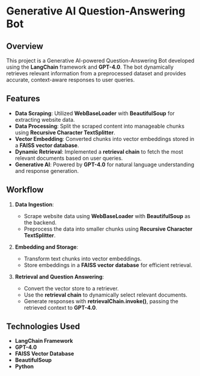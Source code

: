 # Generative AI Question-Answering Bot  

## Overview  
This project is a Generative AI-powered Question-Answering Bot developed using the **LangChain** framework and **GPT-4.0**. The bot dynamically retrieves relevant information from a preprocessed dataset and provides accurate, context-aware responses to user queries.  

## Features  
- **Data Scraping**: Utilized **WebBaseLoader** with **BeautifulSoup** for extracting website data.  
- **Data Processing**: Split the scraped content into manageable chunks using **Recursive Character TextSplitter**.  
- **Vector Embedding**: Converted chunks into vector embeddings stored in a **FAISS vector database**.  
- **Dynamic Retrieval**: Implemented a **retrieval chain** to fetch the most relevant documents based on user queries.  
- **Generative AI**: Powered by **GPT-4.0** for natural language understanding and response generation.  

## Workflow  
1. **Data Ingestion**:  
   - Scrape website data using **WebBaseLoader** with **BeautifulSoup** as the backend.  
   - Preprocess the data into smaller chunks using **Recursive Character TextSplitter**.  

2. **Embedding and Storage**:  
   - Transform text chunks into vector embeddings.  
   - Store embeddings in a **FAISS vector database** for efficient retrieval.  

3. **Retrieval and Question Answering**:  
   - Convert the vector store to a retriever.  
   - Use the **retrieval chain** to dynamically select relevant documents.  
   - Generate responses with **retrievalChain.invoke()**, passing the retrieved context to **GPT-4.0**.  

## Technologies Used  
- **LangChain Framework**  
- **GPT-4.0**  
- **FAISS Vector Database**  
- **BeautifulSoup**  
- **Python**  


